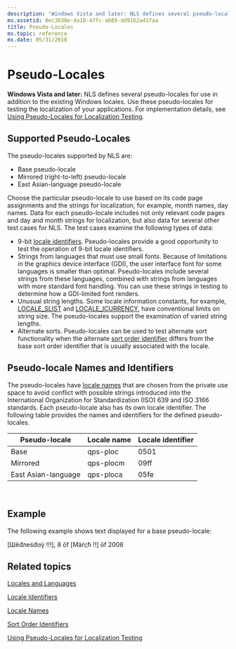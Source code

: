 ```yaml
---
description: 'Windows Vista and later: NLS defines several pseudo-locales for use in addition to the existing Windows locales.'
ms.assetid: 8ec3038e-da18-47fc-a689-dd9162a41faa
title: Pseudo-Locales
ms.topic: reference
ms.date: 05/31/2018
---
```


# Pseudo-Locales

**Windows Vista and later:** NLS defines several pseudo-locales for use in addition to the existing Windows locales. Use these pseudo-locales for testing the localization of your applications. For implementation details, see [Using Pseudo-Locales for Localization Testing](using-pseudo-locales-for-localization-testing.md).

## Supported Pseudo-Locales

The pseudo-locales supported by NLS are:

-   Base pseudo-locale
-   Mirrored (right-to-left) pseudo-locale
-   East Asian-language pseudo-locale

Choose the particular pseudo-locale to use based on its code page assignments and the strings for localization, for example, month names, day names. Data for each pseudo-locale includes not only relevant code pages and day and month strings for localization, but also data for several other test cases for NLS. The test cases examine the following types of data:

-   9-bit [locale identifiers](locale-identifiers.md). Pseudo-locales provide a good opportunity to test the operation of 9-bit locale identifiers.
-   Strings from languages that must use small fonts. Because of limitations in the graphics device interface (GDI), the user interface font for some languages is smaller than optimal. Pseudo-locales include several strings from these languages, combined with strings from languages with more standard font handling. You can use these strings in testing to determine how a GDI-limited font renders.
-   Unusual string lengths. Some locale information constants, for example, [LOCALE\_SLIST](locale-slist.md) and [LOCALE\_ICURRENCY](locale-icurrency.md), have conventional limits on string size. The pseudo-locales support the examination of varied string lengths.
-   Alternate sorts. Pseudo-locales can be used to test alternate sort functionality when the alternate [sort order identifier](sort-order-identifiers.md) differs from the base sort order identifier that is usually associated with the locale.

## Pseudo-locale Names and Identifiers

The pseudo-locales have [locale names](locale-names.md) that are chosen from the private use space to avoid conflict with possible strings introduced into the International Organization for Standardization (ISO) 639 and ISO 3166 standards. Each pseudo-locale also has its own locale identifier. The following table provides the names and identifiers for the defined pseudo-locales.



| Pseudo-locale       | Locale name | Locale identifier |
|---------------------|-------------|-------------------|
| Base                | qps-ploc    | 0501              |
| Mirrored            | qps-plocm   | 09ff              |
| East Asian-language | qps-ploca   | 05fe              |



 

## Example

The following example shows text displayed for a base pseudo-locale:

\[Шěđлеśđαỳ !!!\], 8 ōf \[Μäŕςћ !!\] ōf 2006

## Related topics

<dl> <dt>

[Locales and Languages](locales-and-languages.md)
</dt> <dt>

[Locale Identifiers](locale-identifiers.md)
</dt> <dt>

[Locale Names](locale-names.md)
</dt> <dt>

[Sort Order Identifiers](sort-order-identifiers.md)
</dt> <dt>

[Using Pseudo-Locales for Localization Testing](using-pseudo-locales-for-localization-testing.md)
</dt> </dl>

 

 



